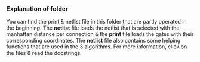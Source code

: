 ### Explanation of folder
You can find the print & netlist file in this folder that are partly operated in the beginning. 
The **netlist** file loads the netlist that is selected with the manhattan distance per connection & the **print** file loads the gates with their corresponding coordinates. 
The **netlist** file also contains some helping functions that are used in the 3 algorithms. For more information, click on the files & read the docstrings.